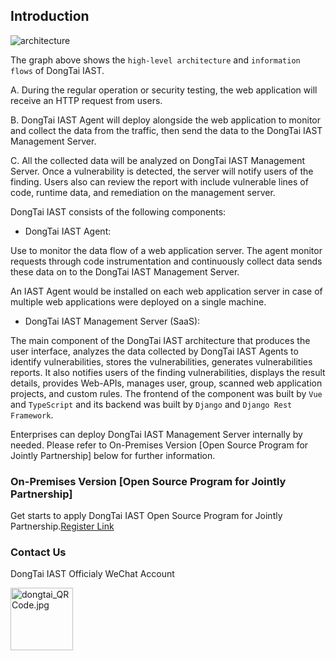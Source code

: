 ## Introduction

![architecture](https://hxsecurity.github.io/DongTai-Doc/doc/assets/assets/en_us/Architecture_architecture.png)

The graph above shows the `high-level architecture` and `information flows` of DongTai IAST.

A. During the regular operation or security testing, the web application will receive an HTTP request from users.

B. DongTai IAST Agent will deploy alongside the web application to monitor and collect the data from the traffic, then send the data to the DongTai IAST Management Server.

C. All the collected data will be analyzed on DongTai IAST Management Server. Once a vulnerability is detected, the server will notify users of the finding. Users also can review the report with include vulnerable lines of code, runtime data, and remediation on the management server.

DongTai IAST consists of the following components:

- DongTai IAST Agent: 

Use to monitor the data flow of a web application server. The agent monitor requests through code instrumentation and continuously collect data sends these data on to the DongTai IAST Management Server. 

An IAST Agent would be installed on each web application server in case of multiple web applications were deployed on a single machine.

- DongTai IAST Management Server (SaaS): 

The main component of the DongTai IAST architecture that produces the user interface, analyzes the data collected by DongTai IAST Agents to identify vulnerabilities, stores the vulnerabilities, generates vulnerabilities reports. It also notifies users of the finding vulnerabilities, displays the result details, provides Web-APIs, manages user, group, scanned web application projects, and custom rules. The frontend of the component was built by `Vue` and `TypeScript` and its backend was built by `Django` and `Django Rest Framework`.

Enterprises can deploy DongTai IAST Management Server internally by needed. Please refer to On-Premises Version [Open Source Program for Jointly Partnership] below for further information.


### On-Premises Version [Open Source Program for Jointly Partnership]
Get starts to apply DongTai IAST Open Source Program for Jointly Partnership.[Register Link](https://jinshuju.net/f/PKPl99)



### Contact Us

DongTai IAST Officialy WeChat Account
<div style="text-align:left">
<img width="100" height="100" alt="dongtai_QRCode.jpg" data-origin="https://hxsecurity.github.io/DongTai-Doc/doc/assets/aboutus/dongtai_wx.jpg" src="https://hxsecurity.github.io/DongTai-Doc/doc/assets/aboutus/dongtai_wx.jpg">
</div>


